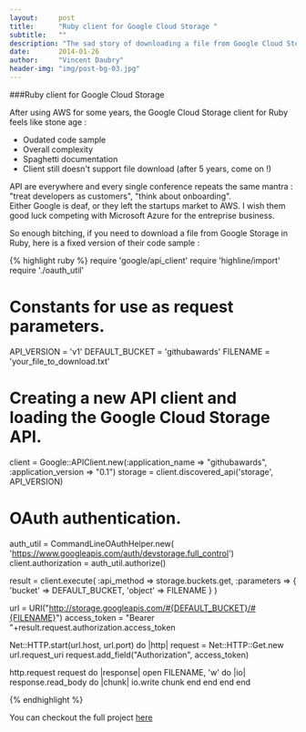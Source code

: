 ```yaml
---
layout:     post
title:      "Ruby client for Google Cloud Storage "
subtitle:   ""
description: "The sad story of downloading a file from Google Cloud Storage in Ruby"
date:       2014-01-26
author:     "Vincent Daubry"
header-img: "img/post-bg-03.jpg"
---
```


###Ruby client for Google Cloud Storage 

After using AWS  for some years, the Google Cloud Storage client for Ruby feels like stone age :

* Oudated code sample
* Overall complexity
* Spaghetti documentation 
* Client still doesn't support file download (after 5 years, come on !)

API are everywhere and every single conference repeats the same mantra : "treat developers as customers", "think about onboarding".<br>
Either Google is deaf, or they left the startups market to AWS. I wish them good luck competing with Microsoft Azure for the entreprise business.

So enough bitching, if you need to download a file from Google Storage in Ruby, here is a fixed version of their code sample :

{% highlight ruby %}
require 'google/api_client'
require 'highline/import'
require './oauth_util'

# Constants for use as request parameters.
API_VERSION = 'v1'
DEFAULT_BUCKET = 'githubawards'
FILENAME = 'your_file_to_download.txt'

# Creating a new API client and loading the Google Cloud Storage API.
client = Google::APIClient.new(:application_name => "githubawards", :application_version => "0.1")
storage = client.discovered_api('storage', API_VERSION)

# OAuth authentication.
auth_util = CommandLineOAuthHelper.new(
  'https://www.googleapis.com/auth/devstorage.full_control')
client.authorization = auth_util.authorize()

result = client.execute(
        :api_method => storage.buckets.get,
        :parameters => { 'bucket' => DEFAULT_BUCKET, 'object' => FILENAME }
      )

url = URI("http://storage.googleapis.com/#{DEFAULT_BUCKET}/#{FILENAME}")
access_token = "Bearer "+result.request.authorization.access_token

Net::HTTP.start(url.host, url.port) do |http|
  request = Net::HTTP::Get.new url.request_uri
  request.add_field("Authorization", access_token)

  http.request request do |response|
    open FILENAME, 'w' do |io|
      response.read_body do |chunk|
        io.write chunk
      end
    end
  end
end


{% endhighlight %}


You can checkout the full project [here](https://github.com/vdaubry/storage-getting-started-ruby)